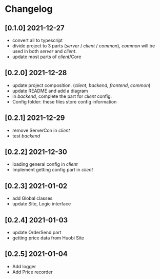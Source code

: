 # Changelog

## [0.1.0] 2021-12-27

- convert all to typescript
- divide project to 3 parts (*server* / *client* / *common*), *common* will be used in both *server* and *client*.
- update most parts of *client*/Core

## [0.2.0] 2021-12-28

- update project composition. (*client*, *backend*, *frontend*, *common*)
- update README and add a diagram
- in *backend*, complete the part for *client* config.
- Config folder: these files store config information

## [0.2.1] 2021-12-29
- remove ServerCon in *client*
- test *backend*

## [0.2.2] 2021-12-30
- loading general config in *client*
- Implement getting config part in *client*

## [0.2.3] 2021-01-02
- add Global classes
- update Site, Logic interface

## [0.2.4] 2021-01-03
- update OrderSend part
- getting price data from Huobi Site

## [0.2.5] 2021-01-04
- Add logger
- Add Price recorder
